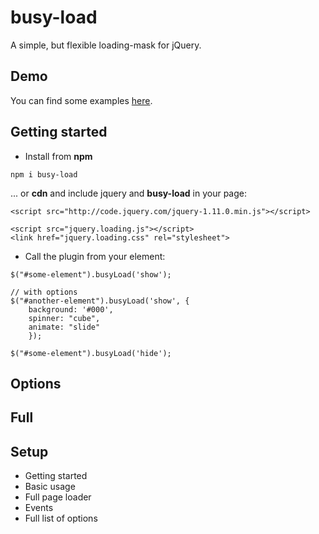 # busy-load

A simple, but flexible loading-mask for jQuery.

## Demo

You can find some examples [here](https://piccard21.github.io/busy-load/).

## Getting started

* Install from **npm** 
 
```
npm i busy-load
```

... or **cdn** and include jquery and **busy-load** in your page:

```
<script src="http://code.jquery.com/jquery-1.11.0.min.js"></script>

<script src="jquery.loading.js"></script>
<link href="jquery.loading.css" rel="stylesheet">
```

* Call the plugin from your element:

```
$("#some-element").busyLoad('show');

// with options
$("#another-element").busyLoad('show', {
	background: '#000',
	spinner: "cube",
	animate: "slide"
	});

$("#some-element").busyLoad('hide');	
```

## Options

## Full

## Setup
 



<ul>
    <li>Getting started</li>
    <li>Basic usage</li>
    <li>Full page loader</li>
    <li>Events</li>
    <li>Full list of options</li> 
</ul>